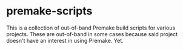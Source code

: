 premake-scripts
===============

This is a collection of out-of-band Premake build scripts for
various projects. These are out-of-band in some cases because
said project doesn't have an interest in using Premake. Yet.

